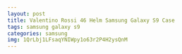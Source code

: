 ```yaml
---
layout: post
title: Valentino Rossi 46 Helm Samsung Galaxy S9 Case
tags: samsung galaxy s9
categories: samsung
img: 1QrLbj1LFsaqYNIWpy1o63r2P4H2ysQnM
---
```

